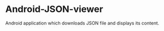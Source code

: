 Android-JSON-viewer
===================

Android application which downloads JSON file and displays its content.
